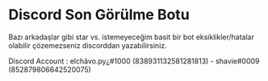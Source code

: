 # Discord Son Görülme Botu

Bazı arkadaşlar gibi star vs. istemeyeceğim basit bir bot eksiklikler/hatalar olabilir çözemezseniz discorddan yazabilirsiniz.

Discord Account : elchâvo.py¿#1000 (838931132581281813) - shavie#0009 (852879806642520075)

